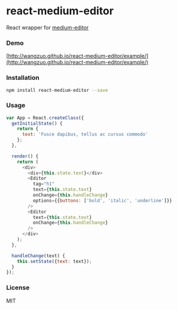 # react-medium-editor
React wrapper for [medium-editor](https://github.com/daviferreira/medium-editor)
### Demo
[http://wangzuo.github.io/react-medium-editor/example/](http://wangzuo.github.io/react-medium-editor/example/)
### Installation
``` sh
npm install react-medium-editor --save
```
### Usage
``` javascript
var App = React.createClass({
  getInitialState() {
    return {
      text: 'Fusce dapibus, tellus ac cursus commodo'
    };
  },

  render() {
    return (
      <div>
        <div>{this.state.text}</div>
        <Editor
          tag="h1"
          text={this.state.text}
          onChange={this.handleChange}
          options={{buttons: ['bold', 'italic', 'underline']}}
        />
        <Editor
          text={this.state.text}
          onChange={this.handleChange}
        />
      </div>
    );
  },

  handleChange(text) {
    this.setState({text: text});
  }
});
```
### License
MIT
